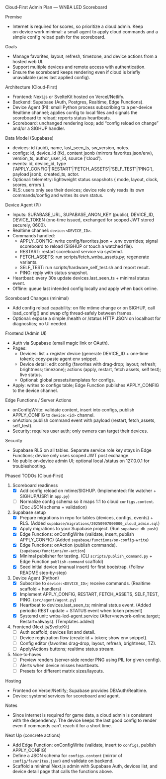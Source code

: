 Cloud‑First Admin Plan — WNBA LED Scoreboard

Premise
- Internet is required for scores, so prioritize a cloud admin. Keep on‑device work minimal: a small agent to apply cloud commands and a simple config reload path for the scoreboard.

Goals
- Manage favorites, layout, refresh, timezone, and device actions from a hosted web UI.
- Support multiple devices and remote access with authentication.
- Ensure the scoreboard keeps rendering even if cloud is briefly unavailable (uses last applied config).

Architecture (Cloud‑First)
- Frontend: Next.js or SvelteKit hosted on Vercel/Netlify.
- Backend: Supabase (Auth, Postgres, Realtime, Edge Functions).
- Device Agent (Pi): small Python process subscribing to a per‑device Realtime channel; applies config to local files and signals the scoreboard to reload; reports status heartbeats.
- Scoreboard: unchanged rendering loop; add “config reload on change” and/or a SIGHUP handler.

Data Model (Supabase)
- devices: id (uuid), name, last_seen_ts, sw_version, notes.
- configs: id, device_id (fk), content jsonb (mirrors favorites.json/env), version_ts, author_user_id, source ('cloud').
- events: id, device_id, type ('APPLY_CONFIG'|'RESTART'|'FETCH_ASSETS'|'SELF_TEST'|'PING'), payload jsonb, created_ts, actor.
- Optional: telemetry: lightweight status snapshots { mode, layout, clock, scores, errors }.
- RLS: users only see their devices; device role only reads its own commands/config and writes its own status.

Device Agent (Pi)
- Inputs: SUPABASE_URL, SUPABASE_ANON_KEY (public), DEVICE_ID, DEVICE_TOKEN (one‑time issued, exchanged for scoped JWT stored securely, 0600).
- Realtime channel: `device:<DEVICE_ID>`.
- Commands handled:
  - APPLY_CONFIG: write config/favorites.json + .env overrides; signal scoreboard to reload (SIGHUP or touch a watched file).
  - RESTART: restart scoreboard service via systemd.
  - FETCH_ASSETS: run scripts/fetch_wnba_assets.py; regenerate variants.
  - SELF_TEST: run scripts/hardware_self_test.sh and report result.
  - PING: reply with status snapshot.
- Heartbeat: every 30s update devices.last_seen_ts + minimal status event.
- Offline: queue last intended config locally and apply when back online.

Scoreboard Changes (minimal)
- Add config reload capability: on file mtime change or on SIGHUP, call load_config() and swap cfg thread‑safely between frames.
- Optional: expose a simple /health or /status HTTP JSON on localhost for diagnostics; no UI needed.

Frontend (Admin UI)
- Auth via Supabase (email magic link or OAuth).
- Pages:
  - Devices: list + register device (generate DEVICE_ID + one‑time token); copy‑paste agent env snippet.
  - Device detail: edit config (favorites with drag‑drop; layout; refresh; brightness; timezone); actions (apply, restart, fetch assets, self test); live status.
  - Optional: global presets/templates for configs.
- Apply: writes to configs table; Edge Function publishes APPLY_CONFIG to the device channel.

Edge Functions / Server Actions
- onConfigWrite: validate content, insert into configs, publish APPLY_CONFIG to `device:<id>` channel.
- onAction: publish command event with payload (restart, fetch_assets, self_test).
- Security: requires user auth; only owners can target their devices.

Security
- Supabase RLS on all tables. Separate service role key stays in Edge Functions; device only uses scoped JWT post exchange.
- No public on‑device admin UI; optional local /status on 127.0.0.1 for troubleshooting.

Phased TODOs (Cloud‑First)
1) Scoreboard readiness
   - [x] Add config reload on mtime/SIGHUP. (Implemented: file watcher + SIGHUP/USR1 in `app.py`)
   - [ ] Normalize config schema so it maps 1:1 to cloud `configs.content`. (Doc JSON schema + validation)

2) Supabase setup
   - [x] Prepare migrations in repo for tables (devices, configs, events) + RLS. (Added `supabase/migrations/20250907000000_cloud_admin.sql`)
   - [x] Apply migrations to your Supabase project. (Run `supabase db push`)
   - [x] Edge Functions: onConfigWrite (validate, insert, publish APPLY_CONFIG) (Added `supabase/functions/on-config-write`)
   - [x] Edge Functions: onAction (publish commands). (`supabase/functions/on-action`)
   - [x] Minimal publisher for testing. (CLI `scripts/publish_command.py` + Edge Function `publish-command` scaffold)
   - [x] Seed initial device (manual insert) for first bootstrap. (Follow README step‑by‑step)

3) Device Agent (Python)
   - [x] Subscribe to `device:<DEVICE_ID>`; receive commands. (Realtime scaffold + handlers)
   - [x] Implement APPLY_CONFIG, RESTART, FETCH_ASSETS, SELF_TEST, PING. (`src/agent/agent.py`)
   - [x] Heartbeat to devices.last_seen_ts; minimal status event. (Added periodic REST update + STATUS event when token present)
   - [x] Systemd unit: wnba-led-agent.service (After=network-online.target; Restart=always). (Templates added)

4) Frontend (Next.js/SvelteKit)
   - [ ] Auth scaffold; devices list and detail.
   - [ ] Device registration flow (create id + token; show env snippet).
   - [ ] Config editor (favorites drag‑drop, layout, refresh, brightness, TZ).
   - [ ] Apply/Actions buttons; realtime status stream.

5) Nice‑to‑haves
   - [ ] Preview renders (server‑side render PNG using PIL for given config).
   - [ ] Alerts when device misses heartbeats.
   - [ ] Presets for different matrix sizes/layouts.

Hosting
- Frontend on Vercel/Netlify; Supabase provides DB/Auth/Realtime.
- Device: systemd services for scoreboard and agent.

Notes
- Since internet is required for game data, a cloud admin is consistent with the dependency. The device keeps the last good config to render even if commands can’t reach it for a short time.

Next Up (concrete actions)
- Add Edge Function: onConfigWrite (validate, insert to `configs`, publish APPLY_CONFIG)
- Define a JSON schema for `configs.content` (mirror of `config/favorites.json`) and validate on backend.
- Scaffold a minimal Next.js admin with Supabase Auth, devices list, and device detail page that calls the functions above.
